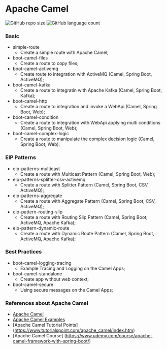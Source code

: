 # Apache Camel

![GitHub repo size](https://img.shields.io/github/repo-size/cvinicius987/apache-camel-series?style=for-the-badge)
![GitHub language count](https://img.shields.io/github/languages/count/cvinicius987/apache-camel-series?style=for-the-badge)

### **Basic**
  - simple-route
    - Create a simple route with Apache Camel;
  - boot-camel-files
    - Create a route to copy files;
  - boot-camel-activemq 
    - Create route to integration with ActiveMQ (Camel, Spring Boot, ActiveMQ);
  - boot-camel-kafka
    - Create a route to integratin with Apache Kafka (Camel, Spring Boot, Kafka);
  - boot-camel-http
    - Create a route to integration and invoke a WebApi (Camel, Spring Boot, Web);
  - boot-camel-condition
    - Create a route to integration with WebApi applying multi conditions (Camel, Spring Boot, Web);
  - boot-camel-complex-logic
    - Create a route to manipulate the complex decision logic (Camel, Spring Boot, Web);

### **EIP Patterns**
  - eip-patterns-multicast
    - Create a route with Multicast Pattern (Camel, Spring Boot, Web);
  - eip-patterns-splitter-csv-activemq
    - Create a route with Splitter Pattern (Camel, Spring Boot, CSV, ActiveMQ);
  - eip-patterns-aggregate
    - Create a route with Aggregate Pattern (Camel, Spring Boot, CSV, ActiveMQ);
  - eip-pattern-routing-slip
    - Create a route with Routing Slip Pattern (Camel, Spring Boot, ActiveMQ, Apache Kafka);
  - eip-pattern-dynamic-route
    - Create a route with Dynamic Route Pattern (Camel, Spring Boot, ActiveMQ, Apache Kafka);

### **Best Practices**
  - boot-camel-logging-tracing
    - Example Tracing and Logging on the Camel Apps;
  - boot-camel-standalone
    - Create app without web context;
  - boot-camel-secure
    - Using secure messages on the Camel Apps; 

### References about Apache Camel

- [Apache Camel](https://camel.apache.org/docs/)
- [Apache Camel Examples](https://github.com/apache/camel-examples)
- [Apache Camel Tutorial Points] (https://www.tutorialspoint.com/apache_camel/index.htm)
- [Apache Camel Course] (https://www.udemy.com/course/apache-camel-framework-with-spring-boot/)